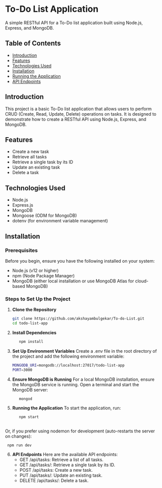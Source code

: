 # To-Do List Application

A simple RESTful API for a To-Do list application built using Node.js, Express, and MongoDB.

## Table of Contents

- [Introduction](#introduction)
- [Features](#features)
- [Technologies Used](#technologies-used)
- [Installation](#installation)
- [Running the Application](#running-the-application)
- [API Endpoints](#api-endpoints)
  

## Introduction

This project is a basic To-Do list application that allows users to perform CRUD (Create, Read, Update, Delete) operations on tasks. It is designed to demonstrate how to create a RESTful API using Node.js, Express, and MongoDB.

## Features

- Create a new task
- Retrieve all tasks
- Retrieve a single task by its ID
- Update an existing task
- Delete a task

## Technologies Used

- Node.js
- Express.js
- MongoDB
- Mongoose (ODM for MongoDB)
- dotenv (for environment variable management)

## Installation

### Prerequisites

Before you begin, ensure you have the following installed on your system:

- Node.js (v12 or higher)
- npm (Node Package Manager)
- MongoDB (either local installation or use MongoDB Atlas for cloud-based MongoDB)

### Steps to Set Up the Project

1. **Clone the Repository**

   ```bash
   git clone https://github.com/akshayambulgekar/To-do-List.git
   cd todo-list-app

2. **Install Dependencies**
   ```bash
      npm install

3. **Set Up Environment Variables**
   Create a .env file in the root directory of the project and add the following environment variable:
   ```bash
   MONGODB_URI=mongodb://localhost:27017/todo-list-app
   PORT=3000

4. **Ensure MongoDB is Running**
   For a local MongoDB installation, ensure the MongoDB service is running. Open a terminal and start the MongoDB server:
   ```bash
      mongod

5. **Running the Application**
   To start the application, run:
   ```bash
      npm start
  
  Or, if you prefer using nodemon for development (auto-restarts the server on changes):
  
     npm run dev


6. **API Endpoints**
   Here are the available API endpoints:
   - GET /api/tasks: Retrieve a list of all tasks.
   - GET /api/tasks/: Retrieve a single task by its ID.
   - POST /api/tasks: Create a new task.
   - PUT /api/tasks/: Update an existing task.
   - DELETE /api/tasks/: Delete a task.
